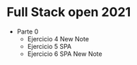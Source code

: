 # Full Stack open 2021

- Parte 0
    - Ejercicio 4 New Note
    - Ejercicio 5 SPA
    - Ejercicio 6 SPA New Note

